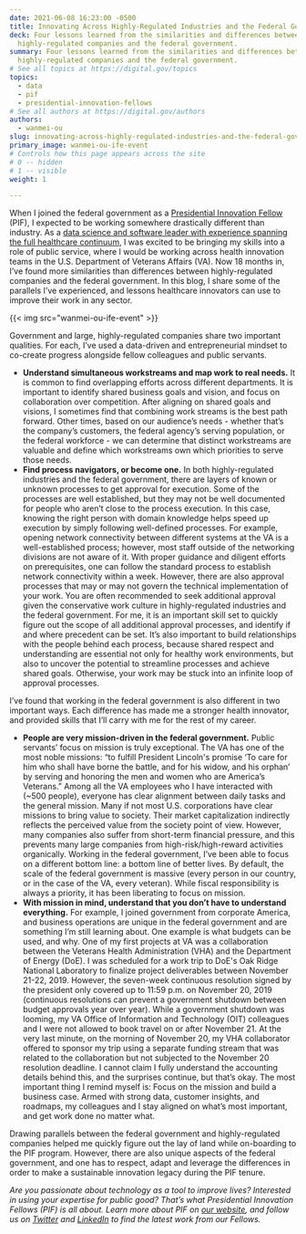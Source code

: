 ```yaml
---
date: 2021-06-08 16:23:00 -0500
title: Innovating Across Highly-Regulated Industries and the Federal Government
deck: Four lessons learned from the similarities and differences between
  highly-regulated companies and the federal government.
summary: Four lessons learned from the similarities and differences between
  highly-regulated companies and the federal government.
# See all topics at https://digital.gov/topics
topics:
  - data
  - pif
  - presidential-innovation-fellows
# See all authors at https://digital.gov/authors
authors:
  - wanmei-ou
slug: innovating-across-highly-regulated-industries-and-the-federal-government
primary_image: wanmei-ou-ife-event
# Controls how this page appears across the site
# 0 -- hidden
# 1 -- visible
weight: 1

---
```


When I joined the federal government as a [Presidential Innovation Fellow](https://pif.gov) (PIF), I expected to be working somewhere drastically different than industry. As a [data science and software leader with experience spanning the full healthcare continuum](https://presidentialinnovationfellows.gov/fellows/wanmei-ou/), I was excited to be bringing my skills into a role of public service, where I would be working across health innovation teams in the U.S. Department of Veterans Affairs (VA). Now 18 months in, I’ve found more similarities than differences between highly-regulated companies and the federal government. In this blog, I share some of the parallels I’ve experienced, and lessons healthcare innovators can use to improve their work in any sector.

{{< img src="wanmei-ou-ife-event" >}}

Government and large, highly-regulated companies share two important qualities. For each, I’ve used a data-driven and entrepreneurial mindset to co-create progress alongside fellow colleagues and public servants.

* **Understand simultaneous workstreams and map work to real needs.** It is common to find overlapping efforts across different departments. It is important to identify shared business goals and vision, and focus on collaboration over competition. After aligning on shared goals and visions, I sometimes find that combining work streams is the best path forward. Other times, based on our audience’s needs - whether that’s the company’s customers, the federal agency’s serving population, or the federal workforce - we can determine that distinct workstreams are valuable and define which workstreams own which priorities to serve those needs.
* **Find process navigators, or become one.** In both highly-regulated industries and the federal government, there are layers of known or unknown processes to get approval for execution. Some of the processes are well established, but they may not be well documented for people who aren’t close to the process execution. In this case, knowing the right person with domain knowledge helps speed up execution by simply following well-defined processes. For example, opening network connectivity between different systems at the VA is a well-established process; however, most staff outside of the networking divisions are not aware of it. With proper guidance and diligent efforts on prerequisites, one can follow the standard process to establish network connectivity within a week. However, there are also approval processes that may or may not govern the technical implementation of your work. You are often recommended to seek additional approval given the conservative work culture in highly-regulated industries and the federal government. For me, it is an important skill set to quickly figure out the scope of all additional approval processes, and identify if and where precedent can be set. It’s also important to build relationships with the people behind each process, because shared respect and understanding are essential not only for healthy work environments, but also to uncover the potential to streamline processes and achieve shared goals. Otherwise, your work may be stuck into an infinite loop of approval processes.

I’ve found that working in the federal government is also different in two important ways. Each difference has made me a stronger health innovator, and provided skills that I’ll carry with me for the rest of my career.

* **People are very mission-driven in the federal government.** Public servants’ focus on mission is truly exceptional. The VA has one of the most noble missions: “to fulfill President Lincoln's promise ‘To care for him who shall have borne the battle, and for his widow, and his orphan’ by serving and honoring the men and women who are America’s Veterans.” Among all the VA employees who I have interacted with (~500 people), everyone has clear alignment between daily tasks and the general mission. Many if not most U.S. corporations have clear missions to bring value to society. Their market capitalization indirectly reflects the perceived value from the society point of view. However, many companies also suffer from short-term financial pressure, and this prevents many large companies from high-risk/high-reward activities organically. Working in the federal government, I’ve been able to focus on a different bottom line: a bottom line of better lives. By default, the scale of the federal government is massive (every person in our country, or in the case of the VA, every veteran). While fiscal responsibility is always a priority, it has been liberating to focus on mission.
* **With mission in mind, understand that you don’t have to understand everything.** For example, I joined government from corporate America, and business operations are unique in the federal government and are something I’m still learning about. One example is what budgets can be used, and why. One of my first projects at VA was a collaboration between the Veterans Health Administration (VHA) and the Department of Energy (DoE). I was scheduled for a work trip to DoE's Oak Ridge National Laboratory to finalize project deliverables between November 21-22, 2019. However, the seven-week continuous resolution signed by the president only covered up to 11:59 p.m. on November 20, 2019 (continuous resolutions can prevent a government shutdown between budget approvals year over year). While a government shutdown was looming, my VA Office of Information and Technology (OIT) colleagues and I were not allowed to book travel on or after November 21. At the very last minute, on the morning of November 20, my VHA collaborator offered to sponsor my trip using a separate funding stream that was related to the collaboration but not subjected to the November 20 resolution deadline. I cannot claim I fully understand the accounting details behind this, and the surprises continue, but that’s okay. The most important thing I remind myself is: Focus on the mission and build a business case. Armed with strong data, customer insights, and roadmaps, my colleagues and I stay aligned on what’s most important, and get work done no matter what.

Drawing parallels between the federal government and highly-regulated companies helped me quickly figure out the lay of land while on-boarding to the PIF program. However, there are also unique aspects of the federal government, and one has to respect, adapt and leverage the differences in order to make a sustainable innovation legacy during the PIF tenure.

*Are you passionate about technology as a tool to improve lives? Interested in using your expertise for public good? That’s what Presidential Innovation Fellows (PIF) is all about. Learn more about PIF on [our website](https://pif.gov), and follow us on [Twitter](https://twitter.com/PIFgov) and [LinkedIn](https://www.linkedin.com/company/white-house-presidential-innovation-fellows/) to find the latest work from our Fellows.*
